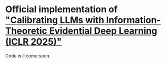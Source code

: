 # Official implementation of ["Calibrating LLMs with Information-Theoretic Evidential Deep Learning (ICLR 2025)"](https://openreview.net/forum?id=YcML3rJl0N)

Code will come soon.